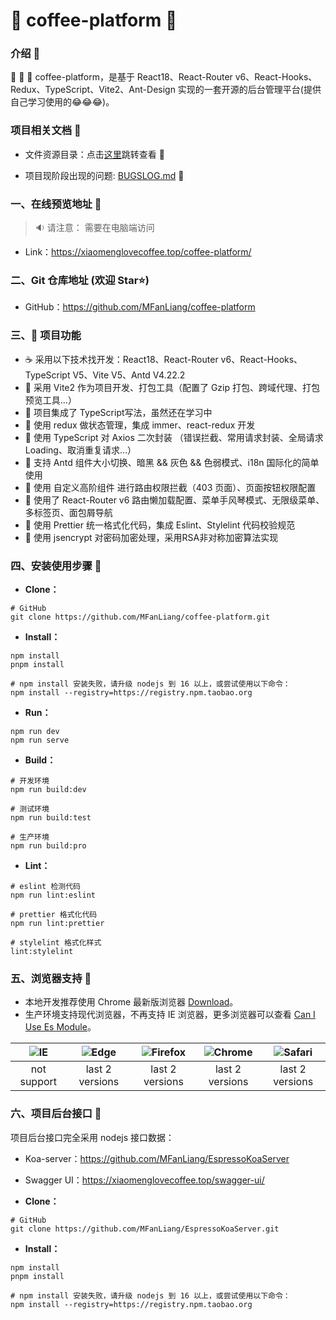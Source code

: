 # :gem: coffee-platform :gem:

### 介绍 :blue_book:

:rose: :rose: :rose: coffee-platform，是基于 React18、React-Router v6、React-Hooks、Redux、TypeScript、Vite2、Ant-Design 实现的一套开源的后台管理平台(提供自己学习使用的:joy::joy::joy:)。

### 项目相关文档 :bookmark:

- 文件资源目录：点击[这里](./markdown/treer.md)跳转查看 :whale:

- 项目现阶段出现的问题: [BUGSLOG.md](BUGSLOG.md) :whale:

### 一、在线预览地址 :eyes:

> :sound: 请注意：
> 需要在电脑端访问

- Link：https://xiaomenglovecoffee.top/coffee-platform/

### 二、Git 仓库地址 (欢迎 Star⭐)

- GitHub：https://github.com/MFanLiang/coffee-platform

### 三、:meat_on_bone: 项目功能

- :coffee: 采用以下技术找开发：React18、React-Router v6、React-Hooks、TypeScript V5、Vite V5、Antd V4.22.2
- :fried_shrimp: 采用 Vite2 作为项目开发、打包工具（配置了 Gzip 打包、跨域代理、打包预览工具…）
- :hamburger: 项目集成了 TypeScript写法，虽然还在学习中
- :apple: 使用 redux 做状态管理，集成 immer、react-redux 开发
- :green_apple: 使用 TypeScript 对 Axios 二次封装 （错误拦截、常用请求封装、全局请求 Loading、取消重复请求…）
- :strawberry: 支持 Antd 组件大小切换、暗黑 && 灰色 && 色弱模式、i18n 国际化的简单使用
- :lollipop: 使用 自定义高阶组件 进行路由权限拦截（403 页面）、页面按钮权限配置
- :cherries: 使用了 React-Router v6 路由懒加载配置、菜单手风琴模式、无限级菜单、多标签页、面包屑导航
- :grapes: 使用 Prettier 统一格式化代码，集成 Eslint、Stylelint 代码校验规范
- :grapes: 使用 jsencrypt 对密码加密处理，采用RSA非对称加密算法实现

### 四、安装使用步骤 :page_facing_up:

- **Clone：**

```shell{.line-numbers}
# GitHub
git clone https://github.com/MFanLiang/coffee-platform.git
```

- **Install：**

```shell{.line-numbers}
npm install
pnpm install

# npm install 安装失败，请升级 nodejs 到 16 以上，或尝试使用以下命令：
npm install --registry=https://registry.npm.taobao.org
```

- **Run：**

```shell{.line-numbers}
npm run dev
npm run serve
```

- **Build：**

```shell{.line-numbers}
# 开发环境
npm run build:dev

# 测试环境
npm run build:test

# 生产环境
npm run build:pro
```

- **Lint：**

```shell{.line-numbers}
# eslint 检测代码
npm run lint:eslint

# prettier 格式化代码
npm run lint:prettier

# stylelint 格式化样式
lint:stylelint
```

<!-- ### 五、项目截图

#### 1、登录页：

![hooks-login-light](https://i.imgtg.com/2023/04/18/ubMWb.png)

![hooks-login-dark](https://i.imgtg.com/2023/04/18/ubOyl.png)

#### 2、首页：

![hooks-home-light](https://i.imgtg.com/2023/04/18/ubasg.png)

![hooks-home-dark](https://i.imgtg.com/2023/04/18/ubqoB.png) -->

### 五、浏览器支持 :basketball:

- 本地开发推荐使用 Chrome 最新版浏览器 [Download](https://www.google.com/intl/zh-CN/chrome/)。
- 生产环境支持现代浏览器，不再支持 IE 浏览器，更多浏览器可以查看 [Can I Use Es Module](https://caniuse.com/?search=ESModule)。

| ![IE](https://i.imgtg.com/2023/04/11/8z7ot.png) | ![Edge](https://i.imgtg.com/2023/04/11/8zr3p.png) | ![Firefox](https://i.imgtg.com/2023/04/11/8zKiU.png) | ![Chrome](https://i.imgtg.com/2023/04/11/8zNrx.png) | ![Safari](https://i.imgtg.com/2023/04/11/8zeGj.png) |
| :---------------------------------------------: | :-----------------------------------------------: | :--------------------------------------------------: | :-------------------------------------------------: | :-------------------------------------------------: |
|                   not support                   |                  last 2 versions                  |                   last 2 versions                    |                   last 2 versions                   |                   last 2 versions                   |

### 六、项目后台接口 🧩

项目后台接口完全采用 nodejs 接口数据：

- Koa-server：https://github.com/MFanLiang/EspressoKoaServer
- Swagger UI：https://xiaomenglovecoffee.top/swagger-ui/

- **Clone：**

```shell{.line-numbers}
# GitHub
git clone https://github.com/MFanLiang/EspressoKoaServer.git
```

- **Install：**

```shell{.line-numbers}
npm install
pnpm install

# npm install 安装失败，请升级 nodejs 到 16 以上，或尝试使用以下命令：
npm install --registry=https://registry.npm.taobao.org
```
